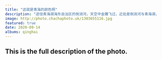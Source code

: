 ```yaml
---
title: "这就是青海的颜色啊"
description: "途径青海湖海东自治区的倒淌河，天空中金雕飞过，近处是倒淌河与青海湖，草原是秋天的颜色，远处是沙漠，它的沙子推测是祁连山上刮下来的碎石逐渐风化形成的。"
image: http://photo.chachaphoto.uk/1303655116.jpg
featured: true
date: 2020-09-14
albums: qinghai
---
```


## This is the full description of the photo.
